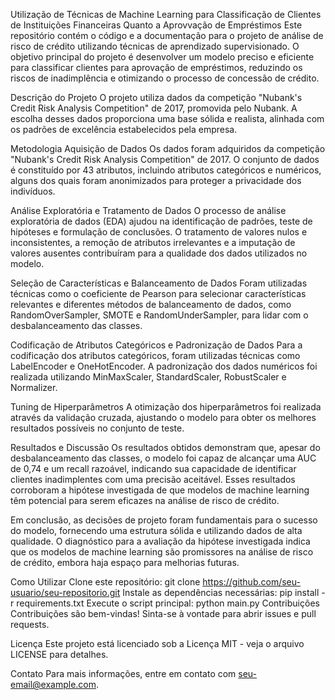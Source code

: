 Utilização de Técnicas de Machine Learning para Classificação de Clientes de Instituições Financeiras Quanto a Aprovvação de Empréstimos
Este repositório contém o código e a documentação para o projeto de análise de risco de crédito utilizando técnicas de aprendizado supervisionado. O objetivo principal do projeto é desenvolver um modelo preciso e eficiente para classificar clientes para aprovação de empréstimos, reduzindo os riscos de inadimplência e otimizando o processo de concessão de crédito.

Descrição do Projeto
O projeto utiliza dados da competição "Nubank's Credit Risk Analysis Competition" de 2017, promovida pelo Nubank. A escolha desses dados proporciona uma base sólida e realista, alinhada com os padrões de excelência estabelecidos pela empresa.

Metodologia
Aquisição de Dados
Os dados foram adquiridos da competição "Nubank's Credit Risk Analysis Competition" de 2017. O conjunto de dados é constituído por 43 atributos, incluindo atributos categóricos e numéricos, alguns dos quais foram anonimizados para proteger a privacidade dos indivíduos.

Análise Exploratória e Tratamento de Dados
O processo de análise exploratória de dados (EDA) ajudou na identificação de padrões, teste de hipóteses e formulação de conclusões. O tratamento de valores nulos e inconsistentes, a remoção de atributos irrelevantes e a imputação de valores ausentes contribuíram para a qualidade dos dados utilizados no modelo.

Seleção de Características e Balanceamento de Dados
Foram utilizadas técnicas como o coeficiente de Pearson para selecionar características relevantes e diferentes métodos de balanceamento de dados, como RandomOverSampler, SMOTE e RandomUnderSampler, para lidar com o desbalanceamento das classes.

Codificação de Atributos Categóricos e Padronização de Dados
Para a codificação dos atributos categóricos, foram utilizadas técnicas como LabelEncoder e OneHotEncoder. A padronização dos dados numéricos foi realizada utilizando MinMaxScaler, StandardScaler, RobustScaler e Normalizer.

Tuning de Hiperparâmetros
A otimização dos hiperparâmetros foi realizada através da validação cruzada, ajustando o modelo para obter os melhores resultados possíveis no conjunto de teste.

Resultados e Discussão
Os resultados obtidos demonstram que, apesar do desbalanceamento das classes, o modelo foi capaz de alcançar uma AUC de 0,74 e um recall razoável, indicando sua capacidade de identificar clientes inadimplentes com uma precisão aceitável. Esses resultados corroboram a hipótese investigada de que modelos de machine learning têm potencial para serem eficazes na análise de risco de crédito.

Em conclusão, as decisões de projeto foram fundamentais para o sucesso do modelo, fornecendo uma estrutura sólida e utilizando dados de alta qualidade. O diagnóstico para a avaliação da hipótese investigada indica que os modelos de machine learning são promissores na análise de risco de crédito, embora haja espaço para melhorias futuras.

Como Utilizar
Clone este repositório: git clone https://github.com/seu-usuario/seu-repositorio.git
Instale as dependências necessárias: pip install -r requirements.txt
Execute o script principal: python main.py
Contribuições
Contribuições são bem-vindas! Sinta-se à vontade para abrir issues e pull requests.

Licença
Este projeto está licenciado sob a Licença MIT - veja o arquivo LICENSE para detalhes.

Contato
Para mais informações, entre em contato com seu-email@example.com.
